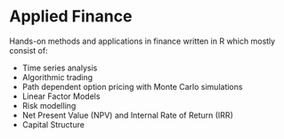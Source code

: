 # Applied Finance
Hands-on methods and applications in finance written in R which mostly consist of:
* Time series analysis 
* Algorithmic trading
* Path dependent option pricing with Monte Carlo simulations
* Linear Factor Models
* Risk modelling
* Net Present Value (NPV) and Internal Rate of Return (IRR)
* Capital Structure
